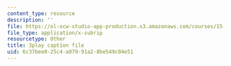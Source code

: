```yaml
---
content_type: resource
description: ''
file: https://ol-ocw-studio-app-production.s3.amazonaws.com/courses/15-071-the-analytics-edge-spring-2017/6c37bee025c4a07991a28be549c04e51_0x4PfWpy-ls.srt
file_type: application/x-subrip
resourcetype: Other
title: 3play caption file
uid: 6c37bee0-25c4-a079-91a2-8be549c04e51
---
```

